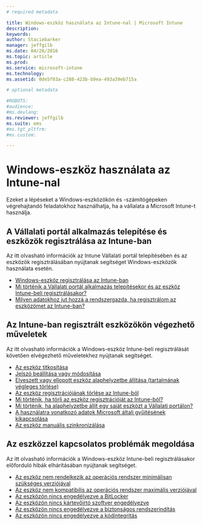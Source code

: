 ```yaml
---
# required metadata

title: Windows-eszköz használata az Intune-nal | Microsoft Intune
description:
keywords:
author: Staciebarker
manager: jeffgilb
ms.date: 04/28/2016
ms.topic: article
ms.prod:
ms.service: microsoft-intune
ms.technology:
ms.assetid: 0de5f03a-c288-423b-b9ea-493a39eb715a

# optional metadata

#ROBOTS:
#audience:
#ms.devlang:
ms.reviewer: jeffgilb
ms.suite: ems
#ms.tgt_pltfrm:
#ms.custom:

---
```


# Windows-eszköz használata az Intune-nal

Ezeket a lépéseket a Windows-eszközökön és -számítógépeken végrehajtandó feladatokhoz használhatja, ha a vállalata a Microsoft Intune-t használja.

## A Vállalati portál alkalmazás telepítése és eszközök regisztrálása az Intune-ban

Az itt olvasható információk az Intune Vállalati portál telepítésében és az eszközök regisztrálásában nyújtanak segítséget Windows-eszközök használata esetén.

- [Windows-eszköz regisztrálása az Intune-ban](enroll-your-device-in-intune-windows.md)</br>
- [Mi történik a Vállalati portál alkalmazás telepítésekor és az eszköz Intune-beli regisztrálásakor?](what-happens-if-you-install-the-company-portal-app-and-enroll-your-device-in-intune-windows.md)</br>
- [Milyen adatokhoz jut hozzá a rendszergazda, ha regisztrálom az eszközömet az Intune-ban?](what-can-your-it-administrator-see-when-you-enroll-your-device-in-intune-windows.md)

## Az Intune-ban regisztrált eszközökön végezhető műveletek

Az itt olvasható információk a Windows-eszköz Intune-beli regisztrálását követően elvégezhető műveletekhez nyújtanak segítséget.

- [Az eszköz titkosítása](encrypt-your-device-windows.md)</br>
- [Jelszó beállítása vagy módosítása](set-or-change-your-password-windows.md)</br>
- [Elveszett vagy ellopott eszköz alaphelyzetbe állítása (tartalmának végleges törlése)](reset-erase-your-lost-or-stolen-device-windows.md)</br>
- [Az eszköz regisztrációjának törlése az Intune-ból](unenroll-your-device-from-intune-windows.md)</br>
- [Mi történik, ha törli az eszköz regisztrációját az Intune-ból?](what-happens-if-you-unenroll-your-device-from-intune-windows.md)</br>
- [Mi történik, ha alaphelyzetbe állít egy saját eszközt a Vállalati portálon?](what-happens-if-you-reset-your-device-using-the-company-portal-windows.md)</br>
- [A használatra vonatkozó adatok Microsoft általi gyűjtésének kikapcsolása](turn-off-microsoft-usage-data-collection-windows.md)</br>
- [Az eszköz manuális szinkronizálása](sync-your-device-manually-windows.md)

## Az eszközzel kapcsolatos problémák megoldása

Az itt olvasható információk a Windows-eszköz Intune-beli regisztrálásakor előforduló hibák elhárításában nyújtanak segítséget.

- [Az eszköz nem rendelkezik az operációs rendszer minimálisan szükséges verziójával](device-doesnt-have-the-required-minimum-operating-system-version-windows.md)</br>
- [Az eszköz nem kompatibilis az operációs rendszer maximális verziójával](device-doesnt-comply-with-maximum-operating-system-version-windows.md)</br>
- [Az eszközön nincs engedélyezve a BitLocker](device-doesnt-have-bitlocker-enabled-windows.md)</br>
- [Az eszközön nincs kártevőirtó szoftver engedélyezve](device-doesnt-have-antimalware-software-enabled-windows.md)</br>
- [Az eszközön nincs engedélyezve a biztonságos rendszerindítás](device-doesnt-have-secure-boot-enabled-windows.md)</br>
- [Az eszközön nincs engedélyezve a kódintegritás](device-doesnt-have-code-integrity-enabled-windows.md)




<!--HONumber=Jun16_HO1-->


